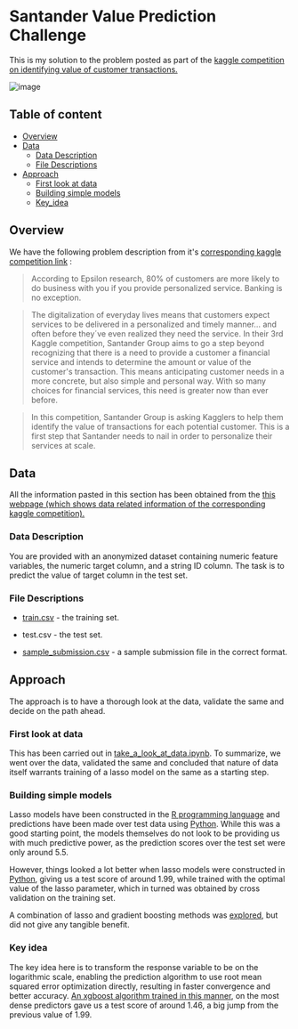 Santander Value Prediction Challenge
======================
This is my solution to the problem posted as part of the  [kaggle competition on identifying value of customer transactions.](https://www.kaggle.com/c/santander-value-prediction-challenge/)

 ![image](https://github.com/babinu-uthup-4JESUS/Kaggle_Santander_Value_Prediction_Challenge/blob/master/rel_images/santander_value_prediction_challenge_comp.png)

## Table of content

- [Overview](#overview)
- [Data](#data)
    - [Data Description](#data-description)
    - [File Descriptions](#file-descriptions)
- [Approach](#approach)
    - [First look at data](#first-look-at-data)
    - [Building simple models](#building-simple-models)    
    - [Key_idea](#key-idea)        

## Overview

We have the following problem description from it's [corresponding kaggle competition link](https://www.kaggle.com/c/santander-value-prediction-challenge/overview/description) :
>According to Epsilon research, 80% of customers are more likely to do business with you if you provide personalized service. Banking is no exception.

>The digitalization of everyday lives means that customers expect services to be delivered in a personalized and timely manner… and often before they´ve even realized they need the service. In their 3rd Kaggle competition, Santander Group aims to go a step beyond recognizing that there is a need to provide a customer a financial service and intends to determine the amount or value of the customer's transaction. This means anticipating customer needs in a more concrete, but also simple and personal way. With so many choices for financial services, this need is greater now than ever before.

>In this competition, Santander Group is asking Kagglers to help them identify the value of transactions for each potential customer. This is a first step that Santander needs to nail in order to personalize their services at scale.

## Data

All the information pasted in this section has been obtained from the [this webpage (which shows data related information of the corresponding kaggle competition).](https://www.kaggle.com/c/santander-value-prediction-challenge/data)


### Data Description
 
You are provided with an anonymized dataset containing numeric feature variables, the numeric target column, and a string ID column. The task is to predict the value of target column in the test set.

### File Descriptions

- [train.csv](https://github.com/babinu-uthup-4JESUS/Kaggle_Santander_Value_Prediction_Challenge/blob/master/input/train.csv) - the training set.

- test.csv - the test set.

- [sample_submission.csv](https://github.com/babinu-uthup-4JESUS/Kaggle_Santander_Value_Prediction_Challenge/blob/master/input/test.csv) - a sample submission file in the correct format.

## Approach

The approach is to have a thorough look at the data, validate the same and decide on the path ahead.

### First look at data

This has been carried out in [take_a_look_at_data.ipynb](https://github.com/babinu-uthup-4JESUS/Kaggle_Santander_Value_Prediction_Challenge/blob/master/first_look/take_a_look_at_data.ipynb). To summarize,  we went over the data, validated the same and concluded that nature of data itself warrants training of a lasso model on the same as a starting step.

### Building simple models

Lasso models have been constructed in the [R programming language](https://github.com/babinu-uthup-4JESUS/Kaggle_Santander_Value_Prediction_Challenge/blob/master/lasso_models/r_code/lasso.R) and predictions have been made over test data using [Python](https://github.com/babinu-uthup-4JESUS/Kaggle_Santander_Value_Prediction_Challenge/blob/master/lasso_models/predict_with_lasso_model_from_coefficients.ipynb). While this was a good starting point, the models themselves do not look to be providing us with much predictive power, as the prediction scores over the test set were only around 5.5.

However, things looked a lot better when lasso models were constructed in [Python](https://github.com/babinu-uthup-4JESUS/Kaggle_Santander_Value_Prediction_Challenge/blob/master/lasso_models/lasso_in_python.ipynb), giving us a test score of around 1.99, while trained with the optimal value of the lasso parameter, which in turned was obtained by cross validation on the training set.

A combination of lasso and gradient boosting methods was [explored](https://github.com/babinu-uthup-4JESUS/Kaggle_Santander_Value_Prediction_Challenge/blob/master/xgboost_models/combine_xgboost_with_lasso.ipynb), but did not give any tangible benefit.

### Key idea

The key idea here is to transform the response variable to be on the logarithmic scale, enabling the prediction algorithm to use root mean squared error optimization directly, resulting in faster convergence and better accuracy. [An xgboost algorithm trained in this manner](https://github.com/babinu-uthup-4JESUS/Kaggle_Santander_Value_Prediction_Challenge/blob/master/xgboost_models/xgboost_non_sparse_columns.ipynb), on the most dense predictors gave us a test score of around 1.46, a big jump from the previous value of 1.99.
